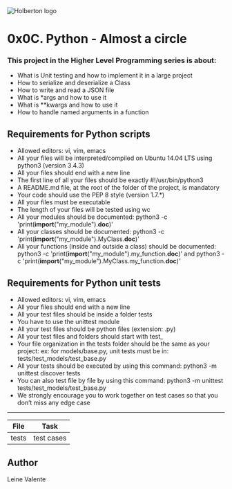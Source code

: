<img src="https://www.holbertonschool.com/assets/holberton-logo-1cc451260ca3cd297def53f2250a9794810667c7ca7b5fa5879a569a457bf16f.png" alt="Holberton logo">

# 0x0C. Python - Almost a circle

### This project in the Higher Level Programming series is about:

 * What is Unit testing and how to implement it in a large project
 * How to serialize and deserialize a Class
 * How to write and read a JSON file
 * What is *args and how to use it
 * What is **kwargs and how to use it
 * How to handle named arguments in a function

## Requirements for Python scripts
 * Allowed editors: vi, vim, emacs
 * All your files will be interpreted/compiled on Ubuntu 14.04 LTS using python3 (version 3.4.3)
 * All your files should end with a new line
 * The first line of all your files should be exactly #!/usr/bin/python3
 * A README.md file, at the root of the folder of the project, is mandatory
 * Your code should use the PEP 8 style (version 1.7.*)
 * All your files must be executable
 * The length of your files will be tested using wc
 * All your modules should be documented: python3 -c 'print(__import__("my_module").__doc__)'
 * All your classes should be documented: python3 -c 'print(__import__("my_module").MyClass.__doc__)'
 * All your functions (inside and outside a class) should be documented: python3 -c 'print(__import__("my_module").my_function.__doc__)' and python3 -c 'print(__import__("my_module").MyClass.my_function.__doc__)'

## Requirements for Python unit tests

 * Allowed editors: vi, vim, emacs
 * All your files should end with a new line
 * All your test files should be inside a folder tests
 * You have to use the unittest module
 * All your test files should be python files (extension: .py)
 * All your test files and folders should start with test_
 * Your file organization in the tests folder should be the same as your project: ex: for models/base.py, unit tests must be in: tests/test_models/test_base.py
 * All your tests should be executed by using this command: python3 -m unittest discover tests
 * You can also test file by file by using this command: python3 -m unittest tests/test_models/test_base.py
 * We strongly encourage you to work together on test cases so that you don’t miss any edge case

---
File|Task
---|---
tests | test cases


## Author
Leine Valente
